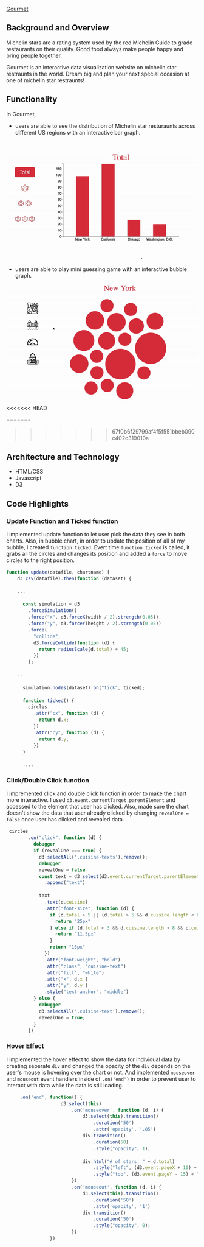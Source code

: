 
[Gourmet](https://sokada101.github.io/Gourmet/) 

## Background and Overview 

Michelin stars are a rating system used by the red Michelin Guide to grade restaurants on their quality.
Good food always make people happy and bring people together. 

Gourmet is an interactive data visualization website on michelin star restraunts in the world.
Dream big and plan your next special occasion at one of michelin star restraunts! 

## Functionality

In Gourmet, 
* users are able to see the distribution of Michelin star resturaunts across different US regions with an interactive bar graph. 

![Barchart](./assets/barchart.gif)

* users are able to play mini guessing game with an interactive bubble graph. 

![Bubblechart](./assets/bubblechart.gif) 
<<<<<<< HEAD

=======
>>>>>>> 67f0b6f29799af4f5f551bbeb090c402c319010a

## Architecture and Technology 

* HTML/CSS
* Javascript
* D3

## Code Highlights 

### Update Function and Ticked function 

I implemented update function to let user pick the data they see in both charts.
Also, in bubble chart, in order to update the position of all of my bubble, I created ```function ticked```. Evert time ```function ticked``` is called, it grabs all the circles and changes its position and added a ```force``` to move circles to the right position.  

```javascript 
function update(datafile, chartname) {
    d3.csv(datafile).then(function (dataset) {

    ...

      const simulation = d3
        .forceSimulation()
        .force("x", d3.forceX(width / 2).strength(0.05))
        .force("y", d3.forceY(height / 2).strength(0.05))
        .force(
          "collide",
          d3.forceCollide(function (d) {
            return radiusScale(d.total) + 45;
          })
        );
    
    ...
     
      simulation.nodes(dataset).on("tick", ticked);

      function ticked() {
        circles
          .attr("cx", function (d) {
            return d.x;
          })
          .attr("cy", function (d) {
            return d.y;
          })
      }

      .... 


```

### Click/Double Click function 

I impremented click and double click function in order to make the chart more interactive. I used ```d3.event.currentTarget.parentElement``` and accessed to the element that user has clicked. 
Also, made sure the chart doesn't show the data that user already clicked by changing ```revealOne = false``` once user has clicked and revealed data. 

```javascript 
 circles
        .on("click", function (d) {
          debugger
          if (revealOne === true) {
            d3.selectAll('.cuisine-texts').remove();
            debugger
            revealOne = false
            const text = d3.select(d3.event.currentTarget.parentElement)
              .append("text")

            text
              .text(d.cuisine)
              .attr("font-size", function (d) {
                if (d.total > 5 || (d.total > 5 && d.cuisine.length < 8)) {
                  return "25px"
                } else if (d.total < 3 && d.cuisine.length > 8 && d.cuisine !== "Gastropub") {
                  return "11.5px"
                }
                return "16px"
              })
              .attr("font-weight", "bold")
              .attr("class", "cuisine-text")
              .attr("fill", "white")
              .attr("x", d.x )
              .attr("y", d.y )
              .style("text-anchor", "middle")
          } else {
            debugger
            d3.selectAll('.cuisine-text').remove();
            revealOne = true;
          }
        })
 ```


### Hover Effect 
I implemented the hover effect to show the data for individual data by creating seperate ```div``` and changed the opacity of the ```div``` depends on the user's mouse is hovering over the chart or not. And implemented ```mouseover``` and ```mouseout``` event handlers inside of 
```.on('end')``` in order to prevent user to interact with data while 
the data is still loading.

```javascript 
     .on('end', function() {
                    d3.select(this)
                        .on('mouseover', function (d, i) {
                            d3.select(this).transition()
                                .duration('50')
                                .attr('opacity', '.85')
                            div.transition()
                                .duration(50)
                                .style("opacity", 1);

                            div.html("# of stars: " + d.total)
                                .style("left", (d3.event.pageX + 10) + "px")
                                .style("top", (d3.event.pageY - 15) + "px");
                        })
                        .on('mouseout', function (d, i) {
                            d3.select(this).transition()
                                .duration('50')
                                .attr('opacity', '1')
                            div.transition()
                                .duration('50')
                                .style("opacity", 0);
                        })
                })
```

